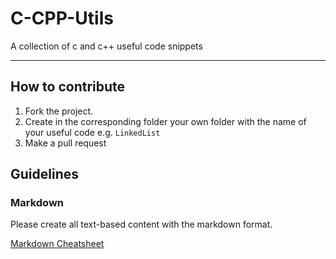 # C-CPP-Utils
A collection of c and c++ useful code snippets

---
## How to contribute
1. Fork the project.
2. Create in the corresponding folder your own folder with the name of your useful code e.g. `LinkedList`
3. Make a pull request

## Guidelines
### Markdown
Please create all text-based content with the markdown format.

[Markdown Cheatsheet](https://www.markdownguide.org/cheat-sheet/)
